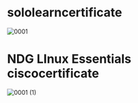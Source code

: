 # sololearncertificate
![0001](https://user-images.githubusercontent.com/46984887/152696483-0458544e-251c-4e59-89be-39401ba8d2a9.jpg)
 # NDG LInux Essentials ciscocertificate
 ![0001 (1)](https://user-images.githubusercontent.com/46984887/152696555-cc5c75d6-b67b-43d7-aabf-2df6c2c94218.jpg)

